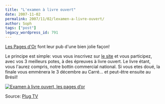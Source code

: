 ```yaml
---
title: "L'examen à livre ouvert"
date: 2007-11-02
permalink: 2007/11/02/lexamen-a-livre-ouvert/
author: Soph
tags: ["post"]
legacy_wordpress_id: 791
---
```


<a href="http://www.pagesdor.be/displayhome.ds" title="Le site des Pages d'or">Les Pages d'Or</a> font leur pub d'une bien jolie façon!

Le principe est simple: vous vous inscrivez sur <a href="http://www.examenalivreouvert.be/" title="Examen à livre ouvert, les pages d'or">le site</a> et vous participez, avec vos 3 meilleurs potes, à des épreuves à livre ouvert. Le livre étant, vous l'aurez compris, notre bottin commercial national. Si vous etes doué, la finale vous emmènera le 3 décembre au Carré... et peut-être ensuite au Brésil!

<!-- excerpt -->

<a href="https://64k.be/wp-content/uploads/2007/11/examlivreouv.png" title="Examen à livre ouvert, les pages d’or"><img src="https://64k.be/wp-content/uploads/2007/11/examlivreouv.png" alt="Examen à livre ouvert, les pages d’or" /></a>

Source: [Plug TV](http://www.plugtv.be/)
